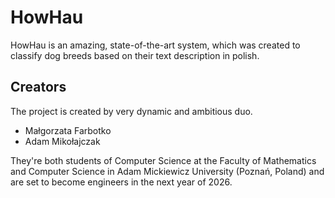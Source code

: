 # HowHau

HowHau is an amazing, state-of-the-art system, which was created to classify dog breeds based on their text description in polish.

## Creators

The project is created by very dynamic and ambitious duo.

- Małgorzata Farbotko
- Adam Mikołajczak

They're both students of Computer Science at the Faculty of Mathematics and Computer Science in Adam Mickiewicz University (Poznań, Poland) and are set to become engineers in the next year of 2026.
